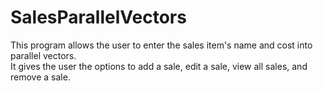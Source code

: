 # SalesParallelVectors
This program allows the user to enter the sales item's name and cost into parallel vectors. \
It gives the user the options to add a sale, edit a sale, view all sales, and remove a sale.
